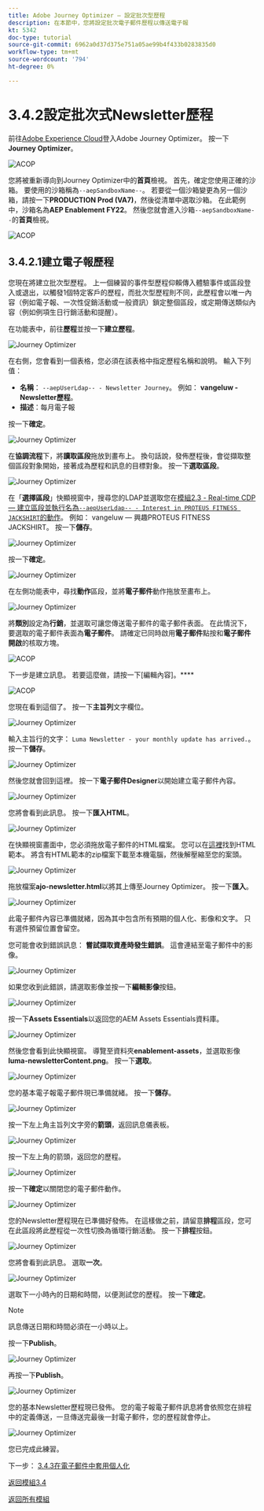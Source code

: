 ```yaml
---
title: Adobe Journey Optimizer — 設定批次型歷程
description: 在本節中，您將設定批次電子郵件歷程以傳送電子報
kt: 5342
doc-type: tutorial
source-git-commit: 6962a0d37d375e751a05ae99b4f433b0283835d0
workflow-type: tm+mt
source-wordcount: '794'
ht-degree: 0%

---
```


# 3.4.2設定批次式Newsletter歷程

前往[Adobe Experience Cloud](https://experience.adobe.com)登入Adobe Journey Optimizer。 按一下&#x200B;**Journey Optimizer**。

![ACOP](./../../../modules/ajo-b2c/module3.2/images/acophome.png)

您將被重新導向到Journey Optimizer中的&#x200B;**首頁**&#x200B;檢視。 首先，確定您使用正確的沙箱。 要使用的沙箱稱為`--aepSandboxName--`。 若要從一個沙箱變更為另一個沙箱，請按一下&#x200B;**PRODUCTION Prod (VA7)**，然後從清單中選取沙箱。 在此範例中，沙箱名為&#x200B;**AEP Enablement FY22**。 然後您就會進入沙箱`--aepSandboxName--`的&#x200B;**首頁**&#x200B;檢視。

![ACOP](./../../../modules/ajo-b2c/module3.2/images/acoptriglp.png)

## 3.4.2.1建立電子報歷程

您現在將建立批次型歷程。 上一個練習的事件型歷程仰賴傳入體驗事件或區段登入或退出，以觸發1個特定客戶的歷程，而批次型歷程則不同，此歷程會以唯一內容（例如電子報、一次性促銷活動或一般資訊）鎖定整個區段，或定期傳送類似內容（例如例項生日行銷活動和提醒）。

在功能表中，前往&#x200B;**歷程**&#x200B;並按一下&#x200B;**建立歷程**。

![Journey Optimizer](./images/oc43.png)

在右側，您會看到一個表格，您必須在該表格中指定歷程名稱和說明。 輸入下列值：

- **名稱**： `--aepUserLdap-- - Newsletter Journey`。 例如： **vangeluw - Newsletter歷程**。
- **描述**：每月電子報

按一下&#x200B;**確定**。

![Journey Optimizer](./images/batchj2.png)

在&#x200B;**協調流程**&#x200B;下，將&#x200B;**讀取區段**&#x200B;拖放到畫布上。 換句話說，發佈歷程後，會從擷取整個區段對象開始，接著成為歷程和訊息的目標對象。 按一下&#x200B;**選取區段**。

![Journey Optimizer](./images/batchj3.png)

在「**選擇區段**」快顯視窗中，搜尋您的LDAP並選取您在[模組2.3 - Real-time CDP — 建立區段並執行名為`--aepUserLdap-- - Interest in PROTEUS FITNESS JACKSHIRT`的動作](./../../../modules/rtcdp-b2c/module2.3/real-time-cdp-build-a-segment-take-action.md)。 例如： vangeluw — 興趣PROTEUS FITNESS JACKSHIRT。 按一下&#x200B;**儲存**。

![Journey Optimizer](./images/batchj5.png)

按一下&#x200B;**確定**。

![Journey Optimizer](./images/batchj6.png)

在左側功能表中，尋找&#x200B;**動作**&#x200B;區段，並將&#x200B;**電子郵件**&#x200B;動作拖放至畫布上。

![Journey Optimizer](./images/batchj7.png)

將&#x200B;**類別**&#x200B;設定為&#x200B;**行銷**，並選取可讓您傳送電子郵件的電子郵件表面。 在此情況下，要選取的電子郵件表面為&#x200B;**電子郵件**。 請確定已同時啟用&#x200B;**電子郵件**&#x200B;點按和&#x200B;**電子郵件開啟**&#x200B;的核取方塊。

![ACOP](./images/journeyactions1eee.png)

下一步是建立訊息。 若要這麼做，請按一下[編輯內容]。****

![ACOP](./images/journeyactions2.png)

您現在看到這個了。 按一下&#x200B;**主旨列**&#x200B;文字欄位。

![Journey Optimizer](./images/batch4.png)

輸入主旨行的文字： `Luma Newsletter - your monthly update has arrived.`。 按一下&#x200B;**儲存**。

![Journey Optimizer](./images/batch5.png)

然後您就會回到這裡。 按一下&#x200B;**電子郵件Designer**&#x200B;以開始建立電子郵件內容。

![Journey Optimizer](./images/batch6.png)

您將會看到此訊息。 按一下&#x200B;**匯入HTML**。

![Journey Optimizer](./images/batch7.png)

在快顯視窗畫面中，您必須拖放電子郵件的HTML檔案。 您可以在[這裡](./../../../assets/html/ajo-newsletter.html.zip)找到HTML範本。 將含有HTML範本的zip檔案下載至本機電腦，然後解壓縮至您的案頭。

![Journey Optimizer](./images/html1.png)

拖放檔案&#x200B;**ajo-newsletter.html**&#x200B;以將其上傳至Journey Optimizer。 按一下&#x200B;**匯入**。

![Journey Optimizer](./images/batch8.png)

此電子郵件內容已準備就緒，因為其中包含所有預期的個人化、影像和文字。 只有選件預留位置會留空。

您可能會收到錯誤訊息： **嘗試擷取資產時發生錯誤**。 這會連結至電子郵件中的影像。

![Journey Optimizer](./images/errorfetch.png)

如果您收到此錯誤，請選取影像並按一下&#x200B;**編輯影像**&#x200B;按鈕。

![Journey Optimizer](./images/errorfetch1.png)

按一下&#x200B;**Assets Essentials**&#x200B;以返回您的AEM Assets Essentials資料庫。

![Journey Optimizer](./images/errorfetch2.png)

然後您會看到此快顯視窗。 導覽至資料夾&#x200B;**enablement-assets**，並選取影像&#x200B;**luma-newsletterContent.png**。 按一下&#x200B;**選取**。

![Journey Optimizer](./images/errorfetch3.png)

您的基本電子報電子郵件現已準備就緒。 按一下&#x200B;**儲存**。

![Journey Optimizer](./images/ready.png)

按一下左上角主旨列文字旁的&#x200B;**箭頭**，返回訊息儀表板。

![Journey Optimizer](./images/batch9.png)

按一下左上角的箭頭，返回您的歷程。

![Journey Optimizer](./images/oc79aeee.png)

按一下&#x200B;**確定**&#x200B;以關閉您的電子郵件動作。

![Journey Optimizer](./images/oc79beee.png)

您的Newsletter歷程現在已準備好發佈。 在這樣做之前，請留意&#x200B;**排程**&#x200B;區段，您可在此區段將此歷程從一次性切換為循環行銷活動。 按一下&#x200B;**排程**&#x200B;按鈕。

![Journey Optimizer](./images/batchj12.png)

您將會看到此訊息。 選取&#x200B;**一次**。

![Journey Optimizer](./images/sch1.png)

選取下一小時內的日期和時間，以便測試您的歷程。 按一下&#x200B;**確定**。

>[!NOTE]
>
>訊息傳送日期和時間必須在一小時以上。

按一下&#x200B;**Publish**。

![Journey Optimizer](./images/batchj13.png)

再按一下&#x200B;**Publish**。

![Journey Optimizer](./images/batchj14.png)

您的基本Newsletter歷程現已發佈。 您的電子報電子郵件訊息將會依照您在排程中的定義傳送，一旦傳送完最後一封電子郵件，您的歷程就會停止。

![Journey Optimizer](./images/batchj14eee.png)

您已完成此練習。

下一步： [3.4.3在電子郵件中套用個人化](./ex3.md)

[返回模組3.4](./journeyoptimizer.md)

[返回所有模組](../../../overview.md)
